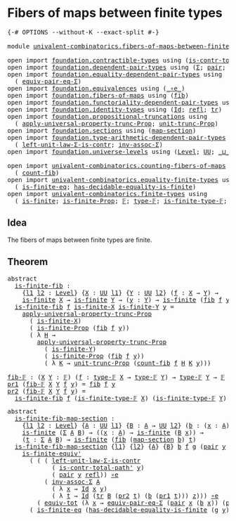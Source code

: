 # Fibers of maps between finite types

<pre class="Agda"><a id="48" class="Symbol">{-#</a> <a id="52" class="Keyword">OPTIONS</a> <a id="60" class="Pragma">--without-K</a> <a id="72" class="Pragma">--exact-split</a> <a id="86" class="Symbol">#-}</a>

<a id="91" class="Keyword">module</a> <a id="98" href="univalent-combinatorics.fibers-of-maps-between-finite-types.html" class="Module">univalent-combinatorics.fibers-of-maps-between-finite-types</a> <a id="158" class="Keyword">where</a>

<a id="165" class="Keyword">open</a> <a id="170" class="Keyword">import</a> <a id="177" href="foundation.contractible-types.html" class="Module">foundation.contractible-types</a> <a id="207" class="Keyword">using</a> <a id="213" class="Symbol">(</a><a id="214" href="foundation-core.contractible-types.html#2189" class="Function">is-contr-total-path&#39;</a><a id="234" class="Symbol">)</a>
<a id="236" class="Keyword">open</a> <a id="241" class="Keyword">import</a> <a id="248" href="foundation.dependent-pair-types.html" class="Module">foundation.dependent-pair-types</a> <a id="280" class="Keyword">using</a> <a id="286" class="Symbol">(</a><a id="287" href="foundation-core.dependent-pair-types.html#502" class="Record">Σ</a><a id="288" class="Symbol">;</a> <a id="290" href="foundation-core.dependent-pair-types.html#575" class="InductiveConstructor">pair</a><a id="294" class="Symbol">;</a> <a id="296" href="foundation-core.dependent-pair-types.html#592" class="Field">pr1</a><a id="299" class="Symbol">;</a> <a id="301" href="foundation-core.dependent-pair-types.html#604" class="Field">pr2</a><a id="304" class="Symbol">)</a>
<a id="306" class="Keyword">open</a> <a id="311" class="Keyword">import</a> <a id="318" href="foundation.equality-dependent-pair-types.html" class="Module">foundation.equality-dependent-pair-types</a> <a id="359" class="Keyword">using</a>
  <a id="367" class="Symbol">(</a> <a id="369" href="foundation.equality-dependent-pair-types.html#2407" class="Function">equiv-pair-eq-Σ</a><a id="384" class="Symbol">)</a>
<a id="386" class="Keyword">open</a> <a id="391" class="Keyword">import</a> <a id="398" href="foundation.equivalences.html" class="Module">foundation.equivalences</a> <a id="422" class="Keyword">using</a> <a id="428" class="Symbol">(</a><a id="429" href="foundation-core.equivalences.html#7843" class="Function Operator">_∘e_</a><a id="433" class="Symbol">)</a>
<a id="435" class="Keyword">open</a> <a id="440" class="Keyword">import</a> <a id="447" href="foundation.fibers-of-maps.html" class="Module">foundation.fibers-of-maps</a> <a id="473" class="Keyword">using</a> <a id="479" class="Symbol">(</a><a id="480" href="foundation-core.fibers-of-maps.html#928" class="Function">fib</a><a id="483" class="Symbol">)</a>
<a id="485" class="Keyword">open</a> <a id="490" class="Keyword">import</a> <a id="497" href="foundation.functoriality-dependent-pair-types.html" class="Module">foundation.functoriality-dependent-pair-types</a> <a id="543" class="Keyword">using</a> <a id="549" class="Symbol">(</a><a id="550" href="foundation-core.functoriality-dependent-pair-types.html#6804" class="Function">equiv-tot</a><a id="559" class="Symbol">)</a>
<a id="561" class="Keyword">open</a> <a id="566" class="Keyword">import</a> <a id="573" href="foundation.identity-types.html" class="Module">foundation.identity-types</a> <a id="599" class="Keyword">using</a> <a id="605" class="Symbol">(</a><a id="606" href="foundation-core.identity-types.html#641" class="Datatype">Id</a><a id="608" class="Symbol">;</a> <a id="610" href="foundation-core.identity-types.html#694" class="InductiveConstructor">refl</a><a id="614" class="Symbol">;</a> <a id="616" href="foundation-core.identity-types.html#4584" class="Function">tr</a><a id="618" class="Symbol">)</a>
<a id="620" class="Keyword">open</a> <a id="625" class="Keyword">import</a> <a id="632" href="foundation.propositional-truncations.html" class="Module">foundation.propositional-truncations</a> <a id="669" class="Keyword">using</a>
  <a id="677" class="Symbol">(</a> <a id="679" href="foundation.propositional-truncations.html#5148" class="Function">apply-universal-property-trunc-Prop</a><a id="714" class="Symbol">;</a> <a id="716" href="foundation.propositional-truncations.html#1756" class="Postulate">unit-trunc-Prop</a><a id="731" class="Symbol">)</a>
<a id="733" class="Keyword">open</a> <a id="738" class="Keyword">import</a> <a id="745" href="foundation.sections.html" class="Module">foundation.sections</a> <a id="765" class="Keyword">using</a> <a id="771" class="Symbol">(</a><a id="772" href="foundation.sections.html#1762" class="Function">map-section</a><a id="783" class="Symbol">)</a>
<a id="785" class="Keyword">open</a> <a id="790" class="Keyword">import</a> <a id="797" href="foundation.type-arithmetic-dependent-pair-types.html" class="Module">foundation.type-arithmetic-dependent-pair-types</a> <a id="845" class="Keyword">using</a>
  <a id="853" class="Symbol">(</a> <a id="855" href="foundation-core.type-arithmetic-dependent-pair-types.html#3077" class="Function">left-unit-law-Σ-is-contr</a><a id="879" class="Symbol">;</a> <a id="881" href="foundation-core.type-arithmetic-dependent-pair-types.html#5795" class="Function">inv-assoc-Σ</a><a id="892" class="Symbol">)</a>
<a id="894" class="Keyword">open</a> <a id="899" class="Keyword">import</a> <a id="906" href="foundation.universe-levels.html" class="Module">foundation.universe-levels</a> <a id="933" class="Keyword">using</a> <a id="939" class="Symbol">(</a><a id="940" href="Agda.Primitive.html#597" class="Postulate">Level</a><a id="945" class="Symbol">;</a> <a id="947" href="foundation-core.universe-levels.html#222" class="Primitive">UU</a><a id="949" class="Symbol">;</a> <a id="951" href="Agda.Primitive.html#810" class="Primitive Operator">_⊔_</a><a id="954" class="Symbol">)</a>

<a id="957" class="Keyword">open</a> <a id="962" class="Keyword">import</a> <a id="969" href="univalent-combinatorics.counting-fibers-of-maps.html" class="Module">univalent-combinatorics.counting-fibers-of-maps</a> <a id="1017" class="Keyword">using</a>
  <a id="1025" class="Symbol">(</a> <a id="1027" href="univalent-combinatorics.counting-fibers-of-maps.html#834" class="Function">count-fib</a><a id="1036" class="Symbol">)</a>
<a id="1038" class="Keyword">open</a> <a id="1043" class="Keyword">import</a> <a id="1050" href="univalent-combinatorics.equality-finite-types.html" class="Module">univalent-combinatorics.equality-finite-types</a> <a id="1096" class="Keyword">using</a>
  <a id="1104" class="Symbol">(</a> <a id="1106" href="univalent-combinatorics.equality-finite-types.html#2505" class="Function">is-finite-eq</a><a id="1118" class="Symbol">;</a> <a id="1120" href="univalent-combinatorics.equality-finite-types.html#1654" class="Function">has-decidable-equality-is-finite</a><a id="1152" class="Symbol">)</a>
<a id="1154" class="Keyword">open</a> <a id="1159" class="Keyword">import</a> <a id="1166" href="univalent-combinatorics.finite-types.html" class="Module">univalent-combinatorics.finite-types</a> <a id="1203" class="Keyword">using</a>
  <a id="1211" class="Symbol">(</a> <a id="1213" href="univalent-combinatorics.finite-types.html#3736" class="Function">is-finite</a><a id="1222" class="Symbol">;</a> <a id="1224" href="univalent-combinatorics.finite-types.html#3645" class="Function">is-finite-Prop</a><a id="1238" class="Symbol">;</a> <a id="1240" href="univalent-combinatorics.finite-types.html#4081" class="Function">𝔽</a><a id="1241" class="Symbol">;</a> <a id="1243" href="univalent-combinatorics.finite-types.html#4129" class="Function">type-𝔽</a><a id="1249" class="Symbol">;</a> <a id="1251" href="univalent-combinatorics.finite-types.html#4180" class="Function">is-finite-type-𝔽</a><a id="1267" class="Symbol">;</a> <a id="1269" href="univalent-combinatorics.finite-types.html#7401" class="Function">is-finite-equiv&#39;</a><a id="1285" class="Symbol">)</a>
</pre>
## Idea

The fibers of maps between finite types are finite.

## Theorem

<pre class="Agda"><a id="1374" class="Keyword">abstract</a>
  <a id="is-finite-fib"></a><a id="1385" href="univalent-combinatorics.fibers-of-maps-between-finite-types.html#1385" class="Function">is-finite-fib</a> <a id="1399" class="Symbol">:</a>
    <a id="1405" class="Symbol">{</a><a id="1406" href="univalent-combinatorics.fibers-of-maps-between-finite-types.html#1406" class="Bound">l1</a> <a id="1409" href="univalent-combinatorics.fibers-of-maps-between-finite-types.html#1409" class="Bound">l2</a> <a id="1412" class="Symbol">:</a> <a id="1414" href="Agda.Primitive.html#597" class="Postulate">Level</a><a id="1419" class="Symbol">}</a> <a id="1421" class="Symbol">{</a><a id="1422" href="univalent-combinatorics.fibers-of-maps-between-finite-types.html#1422" class="Bound">X</a> <a id="1424" class="Symbol">:</a> <a id="1426" href="foundation-core.universe-levels.html#222" class="Primitive">UU</a> <a id="1429" href="univalent-combinatorics.fibers-of-maps-between-finite-types.html#1406" class="Bound">l1</a><a id="1431" class="Symbol">}</a> <a id="1433" class="Symbol">{</a><a id="1434" href="univalent-combinatorics.fibers-of-maps-between-finite-types.html#1434" class="Bound">Y</a> <a id="1436" class="Symbol">:</a> <a id="1438" href="foundation-core.universe-levels.html#222" class="Primitive">UU</a> <a id="1441" href="univalent-combinatorics.fibers-of-maps-between-finite-types.html#1409" class="Bound">l2</a><a id="1443" class="Symbol">}</a> <a id="1445" class="Symbol">(</a><a id="1446" href="univalent-combinatorics.fibers-of-maps-between-finite-types.html#1446" class="Bound">f</a> <a id="1448" class="Symbol">:</a> <a id="1450" href="univalent-combinatorics.fibers-of-maps-between-finite-types.html#1422" class="Bound">X</a> <a id="1452" class="Symbol">→</a> <a id="1454" href="univalent-combinatorics.fibers-of-maps-between-finite-types.html#1434" class="Bound">Y</a><a id="1455" class="Symbol">)</a> <a id="1457" class="Symbol">→</a>
    <a id="1463" href="univalent-combinatorics.finite-types.html#3736" class="Function">is-finite</a> <a id="1473" href="univalent-combinatorics.fibers-of-maps-between-finite-types.html#1422" class="Bound">X</a> <a id="1475" class="Symbol">→</a> <a id="1477" href="univalent-combinatorics.finite-types.html#3736" class="Function">is-finite</a> <a id="1487" href="univalent-combinatorics.fibers-of-maps-between-finite-types.html#1434" class="Bound">Y</a> <a id="1489" class="Symbol">→</a> <a id="1491" class="Symbol">(</a><a id="1492" href="univalent-combinatorics.fibers-of-maps-between-finite-types.html#1492" class="Bound">y</a> <a id="1494" class="Symbol">:</a> <a id="1496" href="univalent-combinatorics.fibers-of-maps-between-finite-types.html#1434" class="Bound">Y</a><a id="1497" class="Symbol">)</a> <a id="1499" class="Symbol">→</a> <a id="1501" href="univalent-combinatorics.finite-types.html#3736" class="Function">is-finite</a> <a id="1511" class="Symbol">(</a><a id="1512" href="foundation-core.fibers-of-maps.html#928" class="Function">fib</a> <a id="1516" href="univalent-combinatorics.fibers-of-maps-between-finite-types.html#1446" class="Bound">f</a> <a id="1518" href="univalent-combinatorics.fibers-of-maps-between-finite-types.html#1492" class="Bound">y</a><a id="1519" class="Symbol">)</a>
  <a id="1523" href="univalent-combinatorics.fibers-of-maps-between-finite-types.html#1385" class="Function">is-finite-fib</a> <a id="1537" href="univalent-combinatorics.fibers-of-maps-between-finite-types.html#1537" class="Bound">f</a> <a id="1539" href="univalent-combinatorics.fibers-of-maps-between-finite-types.html#1539" class="Bound">is-finite-X</a> <a id="1551" href="univalent-combinatorics.fibers-of-maps-between-finite-types.html#1551" class="Bound">is-finite-Y</a> <a id="1563" href="univalent-combinatorics.fibers-of-maps-between-finite-types.html#1563" class="Bound">y</a> <a id="1565" class="Symbol">=</a>
    <a id="1571" href="foundation.propositional-truncations.html#5148" class="Function">apply-universal-property-trunc-Prop</a>
      <a id="1613" class="Symbol">(</a> <a id="1615" href="univalent-combinatorics.fibers-of-maps-between-finite-types.html#1539" class="Bound">is-finite-X</a><a id="1626" class="Symbol">)</a>
      <a id="1634" class="Symbol">(</a> <a id="1636" href="univalent-combinatorics.finite-types.html#3645" class="Function">is-finite-Prop</a> <a id="1651" class="Symbol">(</a><a id="1652" href="foundation-core.fibers-of-maps.html#928" class="Function">fib</a> <a id="1656" href="univalent-combinatorics.fibers-of-maps-between-finite-types.html#1537" class="Bound">f</a> <a id="1658" href="univalent-combinatorics.fibers-of-maps-between-finite-types.html#1563" class="Bound">y</a><a id="1659" class="Symbol">))</a>
      <a id="1668" class="Symbol">(</a> <a id="1670" class="Symbol">λ</a> <a id="1672" href="univalent-combinatorics.fibers-of-maps-between-finite-types.html#1672" class="Bound">H</a> <a id="1674" class="Symbol">→</a>
        <a id="1684" href="foundation.propositional-truncations.html#5148" class="Function">apply-universal-property-trunc-Prop</a>
          <a id="1730" class="Symbol">(</a> <a id="1732" href="univalent-combinatorics.fibers-of-maps-between-finite-types.html#1551" class="Bound">is-finite-Y</a><a id="1743" class="Symbol">)</a>
          <a id="1755" class="Symbol">(</a> <a id="1757" href="univalent-combinatorics.finite-types.html#3645" class="Function">is-finite-Prop</a> <a id="1772" class="Symbol">(</a><a id="1773" href="foundation-core.fibers-of-maps.html#928" class="Function">fib</a> <a id="1777" href="univalent-combinatorics.fibers-of-maps-between-finite-types.html#1537" class="Bound">f</a> <a id="1779" href="univalent-combinatorics.fibers-of-maps-between-finite-types.html#1563" class="Bound">y</a><a id="1780" class="Symbol">))</a>
          <a id="1793" class="Symbol">(</a> <a id="1795" class="Symbol">λ</a> <a id="1797" href="univalent-combinatorics.fibers-of-maps-between-finite-types.html#1797" class="Bound">K</a> <a id="1799" class="Symbol">→</a> <a id="1801" href="foundation.propositional-truncations.html#1756" class="Postulate">unit-trunc-Prop</a> <a id="1817" class="Symbol">(</a><a id="1818" href="univalent-combinatorics.counting-fibers-of-maps.html#834" class="Function">count-fib</a> <a id="1828" href="univalent-combinatorics.fibers-of-maps-between-finite-types.html#1537" class="Bound">f</a> <a id="1830" href="univalent-combinatorics.fibers-of-maps-between-finite-types.html#1672" class="Bound">H</a> <a id="1832" href="univalent-combinatorics.fibers-of-maps-between-finite-types.html#1797" class="Bound">K</a> <a id="1834" href="univalent-combinatorics.fibers-of-maps-between-finite-types.html#1563" class="Bound">y</a><a id="1835" class="Symbol">)))</a>

<a id="fib-𝔽"></a><a id="1840" href="univalent-combinatorics.fibers-of-maps-between-finite-types.html#1840" class="Function">fib-𝔽</a> <a id="1846" class="Symbol">:</a> <a id="1848" class="Symbol">(</a><a id="1849" href="univalent-combinatorics.fibers-of-maps-between-finite-types.html#1849" class="Bound">X</a> <a id="1851" href="univalent-combinatorics.fibers-of-maps-between-finite-types.html#1851" class="Bound">Y</a> <a id="1853" class="Symbol">:</a> <a id="1855" href="univalent-combinatorics.finite-types.html#4081" class="Function">𝔽</a><a id="1856" class="Symbol">)</a> <a id="1858" class="Symbol">(</a><a id="1859" href="univalent-combinatorics.fibers-of-maps-between-finite-types.html#1859" class="Bound">f</a> <a id="1861" class="Symbol">:</a> <a id="1863" href="univalent-combinatorics.finite-types.html#4129" class="Function">type-𝔽</a> <a id="1870" href="univalent-combinatorics.fibers-of-maps-between-finite-types.html#1849" class="Bound">X</a> <a id="1872" class="Symbol">→</a> <a id="1874" href="univalent-combinatorics.finite-types.html#4129" class="Function">type-𝔽</a> <a id="1881" href="univalent-combinatorics.fibers-of-maps-between-finite-types.html#1851" class="Bound">Y</a><a id="1882" class="Symbol">)</a> <a id="1884" class="Symbol">→</a> <a id="1886" href="univalent-combinatorics.finite-types.html#4129" class="Function">type-𝔽</a> <a id="1893" href="univalent-combinatorics.fibers-of-maps-between-finite-types.html#1851" class="Bound">Y</a> <a id="1895" class="Symbol">→</a> <a id="1897" href="univalent-combinatorics.finite-types.html#4081" class="Function">𝔽</a>
<a id="1899" href="foundation-core.dependent-pair-types.html#592" class="Field">pr1</a> <a id="1903" class="Symbol">(</a><a id="1904" href="univalent-combinatorics.fibers-of-maps-between-finite-types.html#1840" class="Function">fib-𝔽</a> <a id="1910" href="univalent-combinatorics.fibers-of-maps-between-finite-types.html#1910" class="Bound">X</a> <a id="1912" href="univalent-combinatorics.fibers-of-maps-between-finite-types.html#1912" class="Bound">Y</a> <a id="1914" href="univalent-combinatorics.fibers-of-maps-between-finite-types.html#1914" class="Bound">f</a> <a id="1916" href="univalent-combinatorics.fibers-of-maps-between-finite-types.html#1916" class="Bound">y</a><a id="1917" class="Symbol">)</a> <a id="1919" class="Symbol">=</a> <a id="1921" href="foundation-core.fibers-of-maps.html#928" class="Function">fib</a> <a id="1925" href="univalent-combinatorics.fibers-of-maps-between-finite-types.html#1914" class="Bound">f</a> <a id="1927" href="univalent-combinatorics.fibers-of-maps-between-finite-types.html#1916" class="Bound">y</a>
<a id="1929" href="foundation-core.dependent-pair-types.html#604" class="Field">pr2</a> <a id="1933" class="Symbol">(</a><a id="1934" href="univalent-combinatorics.fibers-of-maps-between-finite-types.html#1840" class="Function">fib-𝔽</a> <a id="1940" href="univalent-combinatorics.fibers-of-maps-between-finite-types.html#1940" class="Bound">X</a> <a id="1942" href="univalent-combinatorics.fibers-of-maps-between-finite-types.html#1942" class="Bound">Y</a> <a id="1944" href="univalent-combinatorics.fibers-of-maps-between-finite-types.html#1944" class="Bound">f</a> <a id="1946" href="univalent-combinatorics.fibers-of-maps-between-finite-types.html#1946" class="Bound">y</a><a id="1947" class="Symbol">)</a> <a id="1949" class="Symbol">=</a>
  <a id="1953" href="univalent-combinatorics.fibers-of-maps-between-finite-types.html#1385" class="Function">is-finite-fib</a> <a id="1967" href="univalent-combinatorics.fibers-of-maps-between-finite-types.html#1944" class="Bound">f</a> <a id="1969" class="Symbol">(</a><a id="1970" href="univalent-combinatorics.finite-types.html#4180" class="Function">is-finite-type-𝔽</a> <a id="1987" href="univalent-combinatorics.fibers-of-maps-between-finite-types.html#1940" class="Bound">X</a><a id="1988" class="Symbol">)</a> <a id="1990" class="Symbol">(</a><a id="1991" href="univalent-combinatorics.finite-types.html#4180" class="Function">is-finite-type-𝔽</a> <a id="2008" href="univalent-combinatorics.fibers-of-maps-between-finite-types.html#1942" class="Bound">Y</a><a id="2009" class="Symbol">)</a> <a id="2011" href="univalent-combinatorics.fibers-of-maps-between-finite-types.html#1946" class="Bound">y</a>
</pre>
<pre class="Agda"><a id="2026" class="Keyword">abstract</a>
  <a id="is-finite-fib-map-section"></a><a id="2037" href="univalent-combinatorics.fibers-of-maps-between-finite-types.html#2037" class="Function">is-finite-fib-map-section</a> <a id="2063" class="Symbol">:</a>
    <a id="2069" class="Symbol">{</a><a id="2070" href="univalent-combinatorics.fibers-of-maps-between-finite-types.html#2070" class="Bound">l1</a> <a id="2073" href="univalent-combinatorics.fibers-of-maps-between-finite-types.html#2073" class="Bound">l2</a> <a id="2076" class="Symbol">:</a> <a id="2078" href="Agda.Primitive.html#597" class="Postulate">Level</a><a id="2083" class="Symbol">}</a> <a id="2085" class="Symbol">{</a><a id="2086" href="univalent-combinatorics.fibers-of-maps-between-finite-types.html#2086" class="Bound">A</a> <a id="2088" class="Symbol">:</a> <a id="2090" href="foundation-core.universe-levels.html#222" class="Primitive">UU</a> <a id="2093" href="univalent-combinatorics.fibers-of-maps-between-finite-types.html#2070" class="Bound">l1</a><a id="2095" class="Symbol">}</a> <a id="2097" class="Symbol">{</a><a id="2098" href="univalent-combinatorics.fibers-of-maps-between-finite-types.html#2098" class="Bound">B</a> <a id="2100" class="Symbol">:</a> <a id="2102" href="univalent-combinatorics.fibers-of-maps-between-finite-types.html#2086" class="Bound">A</a> <a id="2104" class="Symbol">→</a> <a id="2106" href="foundation-core.universe-levels.html#222" class="Primitive">UU</a> <a id="2109" href="univalent-combinatorics.fibers-of-maps-between-finite-types.html#2073" class="Bound">l2</a><a id="2111" class="Symbol">}</a> <a id="2113" class="Symbol">(</a><a id="2114" href="univalent-combinatorics.fibers-of-maps-between-finite-types.html#2114" class="Bound">b</a> <a id="2116" class="Symbol">:</a> <a id="2118" class="Symbol">(</a><a id="2119" href="univalent-combinatorics.fibers-of-maps-between-finite-types.html#2119" class="Bound">x</a> <a id="2121" class="Symbol">:</a> <a id="2123" href="univalent-combinatorics.fibers-of-maps-between-finite-types.html#2086" class="Bound">A</a><a id="2124" class="Symbol">)</a> <a id="2126" class="Symbol">→</a> <a id="2128" href="univalent-combinatorics.fibers-of-maps-between-finite-types.html#2098" class="Bound">B</a> <a id="2130" href="univalent-combinatorics.fibers-of-maps-between-finite-types.html#2119" class="Bound">x</a><a id="2131" class="Symbol">)</a> <a id="2133" class="Symbol">→</a>
    <a id="2139" href="univalent-combinatorics.finite-types.html#3736" class="Function">is-finite</a> <a id="2149" class="Symbol">(</a><a id="2150" href="foundation-core.dependent-pair-types.html#502" class="Record">Σ</a> <a id="2152" href="univalent-combinatorics.fibers-of-maps-between-finite-types.html#2086" class="Bound">A</a> <a id="2154" href="univalent-combinatorics.fibers-of-maps-between-finite-types.html#2098" class="Bound">B</a><a id="2155" class="Symbol">)</a> <a id="2157" class="Symbol">→</a> <a id="2159" class="Symbol">((</a><a id="2161" href="univalent-combinatorics.fibers-of-maps-between-finite-types.html#2161" class="Bound">x</a> <a id="2163" class="Symbol">:</a> <a id="2165" href="univalent-combinatorics.fibers-of-maps-between-finite-types.html#2086" class="Bound">A</a><a id="2166" class="Symbol">)</a> <a id="2168" class="Symbol">→</a> <a id="2170" href="univalent-combinatorics.finite-types.html#3736" class="Function">is-finite</a> <a id="2180" class="Symbol">(</a><a id="2181" href="univalent-combinatorics.fibers-of-maps-between-finite-types.html#2098" class="Bound">B</a> <a id="2183" href="univalent-combinatorics.fibers-of-maps-between-finite-types.html#2161" class="Bound">x</a><a id="2184" class="Symbol">))</a> <a id="2187" class="Symbol">→</a>
    <a id="2193" class="Symbol">(</a><a id="2194" href="univalent-combinatorics.fibers-of-maps-between-finite-types.html#2194" class="Bound">t</a> <a id="2196" class="Symbol">:</a> <a id="2198" href="foundation-core.dependent-pair-types.html#502" class="Record">Σ</a> <a id="2200" href="univalent-combinatorics.fibers-of-maps-between-finite-types.html#2086" class="Bound">A</a> <a id="2202" href="univalent-combinatorics.fibers-of-maps-between-finite-types.html#2098" class="Bound">B</a><a id="2203" class="Symbol">)</a> <a id="2205" class="Symbol">→</a> <a id="2207" href="univalent-combinatorics.finite-types.html#3736" class="Function">is-finite</a> <a id="2217" class="Symbol">(</a><a id="2218" href="foundation-core.fibers-of-maps.html#928" class="Function">fib</a> <a id="2222" class="Symbol">(</a><a id="2223" href="foundation.sections.html#1762" class="Function">map-section</a> <a id="2235" href="univalent-combinatorics.fibers-of-maps-between-finite-types.html#2114" class="Bound">b</a><a id="2236" class="Symbol">)</a> <a id="2238" href="univalent-combinatorics.fibers-of-maps-between-finite-types.html#2194" class="Bound">t</a><a id="2239" class="Symbol">)</a>
  <a id="2243" href="univalent-combinatorics.fibers-of-maps-between-finite-types.html#2037" class="Function">is-finite-fib-map-section</a> <a id="2269" class="Symbol">{</a><a id="2270" href="univalent-combinatorics.fibers-of-maps-between-finite-types.html#2270" class="Bound">l1</a><a id="2272" class="Symbol">}</a> <a id="2274" class="Symbol">{</a><a id="2275" href="univalent-combinatorics.fibers-of-maps-between-finite-types.html#2275" class="Bound">l2</a><a id="2277" class="Symbol">}</a> <a id="2279" class="Symbol">{</a><a id="2280" href="univalent-combinatorics.fibers-of-maps-between-finite-types.html#2280" class="Bound">A</a><a id="2281" class="Symbol">}</a> <a id="2283" class="Symbol">{</a><a id="2284" href="univalent-combinatorics.fibers-of-maps-between-finite-types.html#2284" class="Bound">B</a><a id="2285" class="Symbol">}</a> <a id="2287" href="univalent-combinatorics.fibers-of-maps-between-finite-types.html#2287" class="Bound">b</a> <a id="2289" href="univalent-combinatorics.fibers-of-maps-between-finite-types.html#2289" class="Bound">f</a> <a id="2291" href="univalent-combinatorics.fibers-of-maps-between-finite-types.html#2291" class="Bound">g</a> <a id="2293" class="Symbol">(</a><a id="2294" href="foundation-core.dependent-pair-types.html#575" class="InductiveConstructor">pair</a> <a id="2299" href="univalent-combinatorics.fibers-of-maps-between-finite-types.html#2299" class="Bound">y</a> <a id="2301" href="univalent-combinatorics.fibers-of-maps-between-finite-types.html#2301" class="Bound">z</a><a id="2302" class="Symbol">)</a> <a id="2304" class="Symbol">=</a>
    <a id="2310" href="univalent-combinatorics.finite-types.html#7401" class="Function">is-finite-equiv&#39;</a>
      <a id="2333" class="Symbol">(</a> <a id="2335" class="Symbol">(</a> <a id="2337" class="Symbol">(</a> <a id="2339" href="foundation-core.type-arithmetic-dependent-pair-types.html#3077" class="Function">left-unit-law-Σ-is-contr</a>
            <a id="2376" class="Symbol">(</a> <a id="2378" href="foundation-core.contractible-types.html#2189" class="Function">is-contr-total-path&#39;</a> <a id="2399" href="univalent-combinatorics.fibers-of-maps-between-finite-types.html#2299" class="Bound">y</a><a id="2400" class="Symbol">)</a>
            <a id="2414" class="Symbol">(</a> <a id="2416" href="foundation-core.dependent-pair-types.html#575" class="InductiveConstructor">pair</a> <a id="2421" href="univalent-combinatorics.fibers-of-maps-between-finite-types.html#2299" class="Bound">y</a> <a id="2423" href="foundation-core.identity-types.html#694" class="InductiveConstructor">refl</a><a id="2427" class="Symbol">))</a> <a id="2430" href="foundation-core.equivalences.html#7843" class="Function Operator">∘e</a>
          <a id="2443" class="Symbol">(</a> <a id="2445" href="foundation-core.type-arithmetic-dependent-pair-types.html#5795" class="Function">inv-assoc-Σ</a> <a id="2457" href="univalent-combinatorics.fibers-of-maps-between-finite-types.html#2280" class="Bound">A</a>
            <a id="2471" class="Symbol">(</a> <a id="2473" class="Symbol">λ</a> <a id="2475" href="univalent-combinatorics.fibers-of-maps-between-finite-types.html#2475" class="Bound">x</a> <a id="2477" class="Symbol">→</a> <a id="2479" href="foundation-core.identity-types.html#641" class="Datatype">Id</a> <a id="2482" href="univalent-combinatorics.fibers-of-maps-between-finite-types.html#2475" class="Bound">x</a> <a id="2484" href="univalent-combinatorics.fibers-of-maps-between-finite-types.html#2299" class="Bound">y</a><a id="2485" class="Symbol">)</a>
            <a id="2499" class="Symbol">(</a> <a id="2501" class="Symbol">λ</a> <a id="2503" href="univalent-combinatorics.fibers-of-maps-between-finite-types.html#2503" class="Bound">t</a> <a id="2505" class="Symbol">→</a> <a id="2507" href="foundation-core.identity-types.html#641" class="Datatype">Id</a> <a id="2510" class="Symbol">(</a><a id="2511" href="foundation-core.identity-types.html#4584" class="Function">tr</a> <a id="2514" href="univalent-combinatorics.fibers-of-maps-between-finite-types.html#2284" class="Bound">B</a> <a id="2516" class="Symbol">(</a><a id="2517" href="foundation-core.dependent-pair-types.html#604" class="Field">pr2</a> <a id="2521" href="univalent-combinatorics.fibers-of-maps-between-finite-types.html#2503" class="Bound">t</a><a id="2522" class="Symbol">)</a> <a id="2524" class="Symbol">(</a><a id="2525" href="univalent-combinatorics.fibers-of-maps-between-finite-types.html#2287" class="Bound">b</a> <a id="2527" class="Symbol">(</a><a id="2528" href="foundation-core.dependent-pair-types.html#592" class="Field">pr1</a> <a id="2532" href="univalent-combinatorics.fibers-of-maps-between-finite-types.html#2503" class="Bound">t</a><a id="2533" class="Symbol">)))</a> <a id="2537" href="univalent-combinatorics.fibers-of-maps-between-finite-types.html#2301" class="Bound">z</a><a id="2538" class="Symbol">)))</a> <a id="2542" href="foundation-core.equivalences.html#7843" class="Function Operator">∘e</a>
        <a id="2553" class="Symbol">(</a> <a id="2555" href="foundation-core.functoriality-dependent-pair-types.html#6804" class="Function">equiv-tot</a> <a id="2565" class="Symbol">(λ</a> <a id="2568" href="univalent-combinatorics.fibers-of-maps-between-finite-types.html#2568" class="Bound">x</a> <a id="2570" class="Symbol">→</a> <a id="2572" href="foundation.equality-dependent-pair-types.html#2407" class="Function">equiv-pair-eq-Σ</a> <a id="2588" class="Symbol">(</a><a id="2589" href="foundation-core.dependent-pair-types.html#575" class="InductiveConstructor">pair</a> <a id="2594" href="univalent-combinatorics.fibers-of-maps-between-finite-types.html#2568" class="Bound">x</a> <a id="2596" class="Symbol">(</a><a id="2597" href="univalent-combinatorics.fibers-of-maps-between-finite-types.html#2287" class="Bound">b</a> <a id="2599" href="univalent-combinatorics.fibers-of-maps-between-finite-types.html#2568" class="Bound">x</a><a id="2600" class="Symbol">))</a> <a id="2603" class="Symbol">(</a><a id="2604" href="foundation-core.dependent-pair-types.html#575" class="InductiveConstructor">pair</a> <a id="2609" href="univalent-combinatorics.fibers-of-maps-between-finite-types.html#2299" class="Bound">y</a> <a id="2611" href="univalent-combinatorics.fibers-of-maps-between-finite-types.html#2301" class="Bound">z</a><a id="2612" class="Symbol">))))</a>
      <a id="2623" class="Symbol">(</a> <a id="2625" href="univalent-combinatorics.equality-finite-types.html#2505" class="Function">is-finite-eq</a> <a id="2638" class="Symbol">(</a><a id="2639" href="univalent-combinatorics.equality-finite-types.html#1654" class="Function">has-decidable-equality-is-finite</a> <a id="2672" class="Symbol">(</a><a id="2673" href="univalent-combinatorics.fibers-of-maps-between-finite-types.html#2291" class="Bound">g</a> <a id="2675" href="univalent-combinatorics.fibers-of-maps-between-finite-types.html#2299" class="Bound">y</a><a id="2676" class="Symbol">)))</a>
</pre>